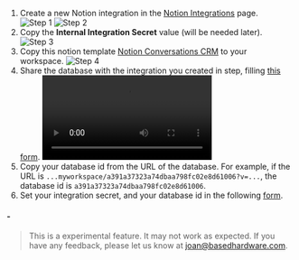 1. Create a new Notion integration in the [Notion Integrations](https://www.notion.so/my-integrations) page.
   ![Step 1](images/step_1.png)
   ![Step 2](images/step_2.png)
2. Copy the **Internal Integration Secret** value (will be needed later).
   ![Step 3](images/step_3.png)
3. Copy this notion template [Notion Conversations CRM](https://www.notion.so/josancamon19/a391a37323a74dbaa798fc02e8d61006?v=25ae8d3a8ff4471ba5ecccda4bd89425&pvs=4) to your workspace.
   ![Step 4](images/step_4.png)
4. Share the database with the integration you created in step, filling [this form](https://developers.notion.com/docs/create-a-notion-integration).
   ![Step 5](images/step_5.MP4)
5. Copy your database id from the URL of the database. For example, if the URL is `...myworkspace/a391a37323a74dbaa798fc02e8d61006?v=...`, the database id is `a391a37323a74dbaa798fc02e8d61006`.
6. Set your integration secret, and your database id in the following [form](https://josancamon19--plugins-examples-plugins-app.modal.run/setup-notion-crm).

#### -

> This is a experimental feature. It may not work as expected. If you have any feedback, please let us know at joan@basedhardware.com.